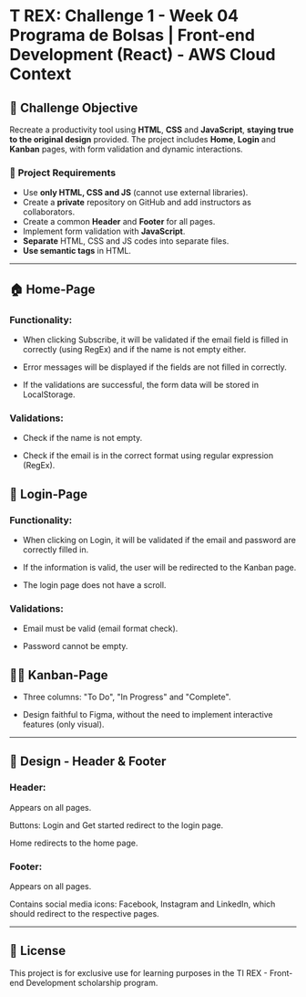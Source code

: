 # T REX: Challenge 1 - Week 04 Programa de Bolsas | Front-end Development (React) - AWS Cloud Context

## :rocket: **Challenge Objective** 

Recreate a productivity tool using **HTML**, **CSS** and **JavaScript**, **staying true to the original design** provided. The project includes **Home**, **Login** and **Kanban** pages, with form validation and dynamic interactions.

### :bookmark_tabs: **Project Requirements**

- Use **only HTML, CSS and JS** (cannot use external libraries).
- Create a **private** repository on GitHub and add instructors as collaborators.
- Create a common **Header** and **Footer** for all pages.
- Implement form validation with **JavaScript**.
- **Separate** HTML, CSS and JS codes into separate files.
- **Use semantic tags** in HTML.

---

## 🏠 Home-Page

### Functionality:

*  When clicking Subscribe, it will be validated if the email field is filled in correctly (using RegEx) and if the name is not empty either.

*  Error messages will be displayed if the fields are not filled in correctly.

*  If the validations are successful, the form data will be stored in LocalStorage.

 ###  Validations:
 
*  Check if the name is not empty.

*  Check if the email is in the correct format using regular expression (RegEx).


## 🔑 Login-Page 

### Functionality:
* When clicking on Login, it will be validated if the email and password are correctly filled in.

* If the information is valid, the user will be redirected to the Kanban page.

* The login page does not have a scroll.

### Validations:
* Email must be valid (email format check).

* Password cannot be empty.

## 🧑‍💻 Kanban-Page

* Three columns: "To Do", "In Progress" and "Complete".

* Design faithful to Figma, without the need to implement interactive features (only visual).

---

## 🎨 Design - Header & Footer

### Header:
Appears on all pages.

Buttons:
Login and Get started redirect to the login page.

Home redirects to the home page.

### Footer:

Appears on all pages.

Contains social media icons: Facebook, Instagram and LinkedIn, which should redirect to the respective pages.

---
## 📝 License
This project is for exclusive use for learning purposes in the TI REX - Front-end Development scholarship program.
